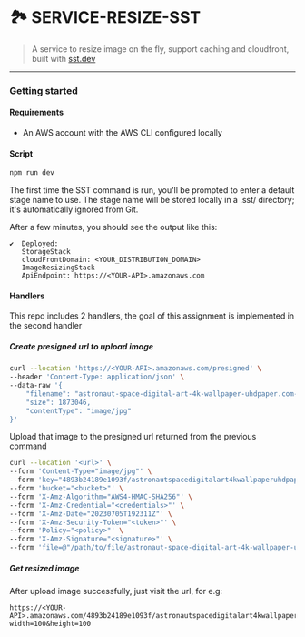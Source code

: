 # 🏞️ SERVICE-RESIZE-SST
> A service to resize image on the fly, support caching and cloudfront, built with [sst.dev](https://sst.dev)
---
### Getting started

#### Requirements
- An AWS account with the AWS CLI configured locally

#### Script
```sh
npm run dev
```
The first time the SST command is run, you'll be prompted to enter a default stage name to use. The stage name will be stored locally in a .sst/ directory; it's automatically ignored from Git.

After a few minutes, you should see the output like this:

```
✔  Deployed:
   StorageStack
   cloudFrontDomain: <YOUR_DISTRIBUTION_DOMAIN>
   ImageResizingStack
   ApiEndpoint: https://<YOUR-API>.amazonaws.com
```

#### Handlers

This repo includes 2 handlers, the goal of this assignment is implemented in the second handler

##### Create presigned url to upload image

```sh
curl --location 'https://<YOUR-API>.amazonaws.com/presigned' \
--header 'Content-Type: application/json' \
--data-raw '{
    "filename": "astronaut-space-digital-art-4k-wallpaper-uhdpaper.com-700@1@k.jpg",
    "size": 1873046,
    "contentType": "image/jpg"
}'
```

Upload that image to the presigned url returned from the previous command

```sh
curl --location '<url>' \
--form 'Content-Type="image/jpg"' \
--form 'key="4893b24189e1093f/astronautspacedigitalart4kwallpaperuhdpaper.com7001k.jpg"' \
--form 'bucket="<bucket>"' \
--form 'X-Amz-Algorithm="AWS4-HMAC-SHA256"' \
--form 'X-Amz-Credential="<credentials>"' \
--form 'X-Amz-Date="20230705T192311Z"' \
--form 'X-Amz-Security-Token="<token>"' \
--form 'Policy="<policy>"' \
--form 'X-Amz-Signature="<signature>"' \
--form 'file=@"/path/to/file/astronaut-space-digital-art-4k-wallpaper-uhdpaper.com-700@1@k.jpg"'
```


##### Get resized image

After upload image successfully, just visit the url, for e.g:


```
https://<YOUR-API>.amazonaws.com/4893b24189e1093f/astronautspacedigitalart4kwallpaperuhdpaper.com7001k.jpg?width=100&height=100
```